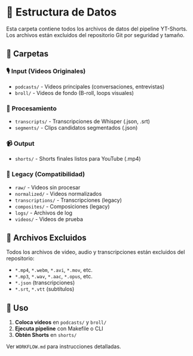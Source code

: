 # 📁 Estructura de Datos

Esta carpeta contiene todos los archivos de datos del pipeline YT-Shorts. Los archivos están excluidos del repositorio Git por seguridad y tamaño.

## 📂 Carpetas

### 🎙️ **Input (Videos Originales)**
- `podcasts/` - Videos principales (conversaciones, entrevistas)
- `broll/` - Videos de fondo (B-roll, loops visuales)

### 🔄 **Procesamiento**
- `transcripts/` - Transcripciones de Whisper (.json, .srt)
- `segments/` - Clips candidatos segmentados (.json)

### 📹 **Output**
- `shorts/` - Shorts finales listos para YouTube (.mp4)

### 📁 **Legacy (Compatibilidad)**
- `raw/` - Videos sin procesar
- `normalized/` - Videos normalizados
- `transcriptions/` - Transcripciones (legacy)
- `composites/` - Composiciones (legacy)
- `logs/` - Archivos de log
- `videos/` - Videos de prueba

## 🚫 **Archivos Excluidos**

Todos los archivos de video, audio y transcripciones están excluidos del repositorio:
- `*.mp4`, `*.webm`, `*.avi`, `*.mov`, etc.
- `*.mp3`, `*.wav`, `*.aac`, `*.opus`, etc.
- `*.json` (transcripciones)
- `*.srt`, `*.vtt` (subtítulos)

## 🎯 **Uso**

1. **Coloca videos** en `podcasts/` y `broll/`
2. **Ejecuta pipeline** con Makefile o CLI
3. **Obtén Shorts** en `shorts/`

Ver `WORKFLOW.md` para instrucciones detalladas.
